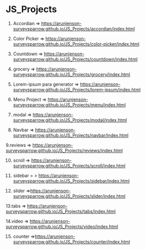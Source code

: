 # JS_Projects


1. Accordian => https://arunjenson-surveysparrow.github.io/JS_Projects/accordian/index.html

2. Color Picker => https://arunjenson-surveysparrow.github.io/JS_Projects/color-picker/index.html

3. Countdown => https://arunjenson-surveysparrow.github.io/JS_Projects/countdown/index.html

4. grocery => https://arunjenson-surveysparrow.github.io/JS_Projects/grocery/index.html

5. Lorem-ipsum para generator => https://arunjenson-surveysparrow.github.io/JS_Projects/lorem-ipsum/index.html

6. Menu Project => https://arunjenson-surveysparrow.github.io/JS_Projects/menu/index.html

7. modal => https://arunjenson-surveysparrow.github.io/JS_Projects/modal/index.html

8. Navbar => https://arunjenson-surveysparrow.github.io/JS_Projects/navbar/index.html

9.reviews => https://arunjenson-surveysparrow.github.io/JS_Projects/reviews/index.html

10. scroll => https://arunjenson-surveysparrow.github.io/JS_Projects/scroll/index.html

11. sidebar = > https://arunjenson-surveysparrow.github.io/JS_Projects/sidebar/index.html

12. slider =>https://arunjenson-surveysparrow.github.io/JS_Projects/slider/index.html

13.tabs => https://arunjenson-surveysparrow.github.io/JS_Projects/tabs/index.html

14.video => https://arunjenson-surveysparrow.github.io/JS_Projects/video/index.html

15. counter =>https://arunjenson-surveysparrow.github.io/JS_Projects/counter/index.html
